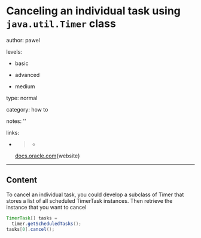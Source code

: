 # Canceling an individual task using `java.util.Timer` class
author: pawel

levels:

  - basic

  - advanced

  - medium

type: normal

category: how to

notes: ''

links:

  - >-
    [docs.oracle.com](http://docs.oracle.com/javase/7/docs/api/java/util/TimerTask.html){website}

---
## Content

To cancel an individual task, you could develop a subclass of Timer that stores a list of all scheduled TimerTask instances. Then retrieve the instance that you want to cancel 

```java
TimerTask[] tasks =
  timer.getScheduledTasks();
tasks[0].cancel();
```